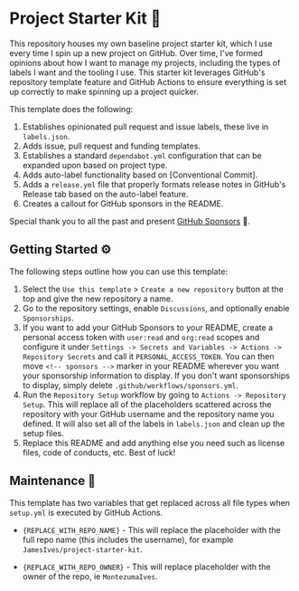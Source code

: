 # Project Starter Kit 🧰

This repository houses my own baseline project starter kit, which I use every time I spin up a new project on GitHub. Over time, I've formed opinions about how I want to manage my projects, including the types of labels I want and the tooling I use. This starter kit leverages GitHub's repository template feature and GitHub Actions to ensure everything is set up correctly to make spinning up a project quicker.

This template does the following:

1. Establishes opinionated pull request and issue labels, these live in `labels.json`.
2. Adds issue, pull request and funding templates.
3. Establishes a standard `dependabot.yml` configuration that can be expanded upon based on project type.
4. Adds auto-label functionality based on [Conventional Commit].
5. Adds a `release.yml` file that properly formats release notes in GitHub's Release tab based on the auto-label feature.
6. Creates a callout for GitHub sponsors in the README.

Special thank you to all the past and present [GitHub Sponsors](https://github.com/sponsors/JamesIves) 💖.

<!-- sponsors --><!-- sponsors -->

## Getting Started ⚙️

The following steps outline how you can use this template:

1. Select the `Use this template` > `Create a new repository` button at the top and give the new repository a name.
2. Go to the repository settings, enable `Discussions`, and optionally enable `Sponsorships`.
3. If you want to add your GitHub Sponsors to your README, create a personal access token with `user:read` and `org:read` scopes and configure it under `Settings -> Secrets and Variables -> Actions -> Repository Secrets` and call it `PERSONAL_ACCESS_TOKEN`. You can then move `<!-- sponsors -->` marker in your README wherever you want your sponsorship information to display. If you don't want sponsorships to display, simply delete `.github/workflows/sponsors.yml`.
4. Run the `Repository Setup` workflow by going to `Actions -> Repository Setup`. This will replace all of the placeholders scattered across the repository with your GitHub username and the repository name you defined. It will also set all of the labels in `labels.json` and clean up the setup files.
5. Replace this README and add anything else you need such as license files, code of conducts, etc. Best of luck!

## Maintenance 🔧

This template has two variables that get replaced across all file types when `setup.yml` is executed by GitHub Actions.

- `{REPLACE_WITH_REPO_NAME}` - This will replace the placeholder with the full repo name (this includes the username), for example `JamesIves/project-starter-kit`.

- `{REPLACE_WITH_REPO_OWNER}` - This will replace placeholder with the owner of the repo, ie `MontezumaIves`.
